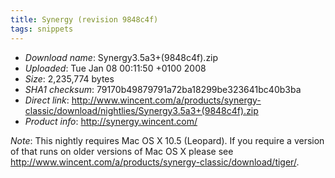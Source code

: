 ```yaml
---
title: Synergy (revision 9848c4f)
tags: snippets
---
```


-   _Download name_: Synergy3.5a3+(9848c4f).zip
-   _Uploaded_: Tue Jan 08 00:11:50 +0100 2008
-   _Size_: 2,235,774 bytes
-   _SHA1 checksum_: 79170b49879791a72ba18299be323641bc40b3ba
-   _Direct link_: <http://www.wincent.com/a/products/synergy-classic/download/nightlies/Synergy3.5a3+(9848c4f).zip>
-   _Product info_: <http://synergy.wincent.com/>

_Note_: This nightly requires Mac OS X 10.5 (Leopard). If you require a version of that runs on older versions of Mac OS X please see <http://www.wincent.com/a/products/synergy-classic/download/tiger/>.
